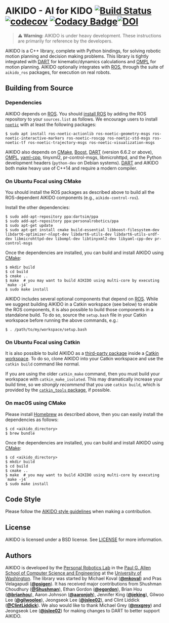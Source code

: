 # AIKIDO - AI for KIDO [![Build Status](https://github.com/personalrobotics/aikido/actions/workflows/build-test.yml/badge.svg?branch=master)](https://github.com/personalrobotics/aikido/actions) [![codecov](https://codecov.io/gh/personalrobotics/aikido/branch/master/graph/badge.svg)](https://codecov.io/gh/personalrobotics/aikido) [![Codacy Badge](https://api.codacy.com/project/badge/Grade/6d2da97f57904c96a01a5993cbbc4f51)](https://www.codacy.com/app/personalrobotics/aikido?utm_source=github.com&amp;utm_medium=referral&amp;utm_content=personalrobotics/aikido&amp;utm_campaign=Badge_Grade)[![DOI](https://zenodo.org/badge/34424077.svg)](https://zenodo.org/badge/latestdoi/34424077)


> :warning: **Warning:** AIKIDO is under heavy development. These instructions are
> primarily for reference by the developers.

AIKIDO is a C++ library, complete with Python bindings, for solving robotic motion
planning and decision making problems. This library is tightly integrated with
[DART] for kinematic/dynamics calculations and [OMPL] for motion planning. AIKIDO
optionally integrates with [ROS], through the suite of `aikido_ros` packages, for
execution on real robots.


<!--- TODO: Re-add Aikido to PPA
## Installation

### On Ubuntu Focal using `apt`

AIKIDO depends on [ROS]. You should [install ROS](http://wiki.ros.org/noetic/Installation/Ubuntu) by adding the ROS repository to your `sources.list` as follows. We encourage users to install [`noetic`](http://wiki.ros.org/noetic) with at least the following packages:
```shell
$ sudo apt install ros-noetic-actionlib ros-noetic-geometry-msgs ros-noetic-interactive-markers ros-noetic-roscpp ros-noetic-std-msgs ros-noetic-tf ros-noetic-trajectory-msgs ros-noetic-visualization-msgs
```


Once ROS is installed, you can install AIKIDO from the [Personal Robotics Lab PPA](https://launchpad.net/~personalrobotics/+archive/ubuntu/ppa):
```shell
$ sudo add-apt-repository ppa:libccd-debs/ppa
$ sudo add-apt-repository ppa:fcl-debs/ppa
$ sudo add-apt-repository ppa:dartsim/ppa
$ sudo add-apt-repository ppa:personalrobotics/ppa
$ sudo apt-get update
$ sudo apt-get install libaikido-all-dev
```
-->

<!--- TODO: Test on OS X and re-add to Homebrew

### On macOS using [Homebrew]

```shell
# Install the Homebrew package manager
$ /usr/bin/ruby -e "$(curl -fsSL https://raw.githubusercontent.com/Homebrew/install/master/install)"
# Add Homebrew tap for Personal Robotics Lab software
$ brew tap personalrobotics/tap
# Install AIKIDO
$ brew install aikido
```
> Note: While ROS seems to be [available on macOS](http://wiki.ros.org/noetic/Installation/OSX/Homebrew/Source), we haven't tested it with AIKIDO. For now, `brew install aikido` installs AIKIDO without the ROS-dependent components.
-->


## Building from Source

### Dependencies

AIKIDO depends on [ROS]. You should [install ROS](http://wiki.ros.org/noetic/Installation/Ubuntu) by adding the ROS repository to your `sources.list` as follows. We encourage users to install [`noetic`](http://wiki.ros.org/noetic) with at least the following packages:
```shell
$ sudo apt install ros-noetic-actionlib ros-noetic-geometry-msgs ros-noetic-interactive-markers ros-noetic-roscpp ros-noetic-std-msgs ros-noetic-tf ros-noetic-trajectory-msgs ros-noetic-visualization-msgs
```

AIKIDO also depends on [CMake], [Boost], [DART] \(version 6.6.2 or above), [OMPL], [yaml-cpp](https://github.com/jbeder/yaml-cpp), tinyxml2, pr-control-msgs, libmicrohttpd, and the
Python development headers (`python-dev` on Debian systems). [DART] and AIKIDO both
make heavy use of C++14 and require a modern compiler.

### On Ubuntu Focal using CMake

You should install the ROS packages as described above to build all the ROS-dependent AIKIDO components (e.g., `aikido-control-ros`).

Install the other dependencies:
```shell
$ sudo add-apt-repository ppa:dartsim/ppa
$ sudo add-apt-repository ppa:personalrobotics/ppa
$ sudo apt-get update
$ sudo apt-get install cmake build-essential libboost-filesystem-dev libdart6-optimizer-nlopt-dev libdart6-utils-dev libdart6-utils-urdf-dev libmicrohttpd-dev libompl-dev libtinyxml2-dev libyaml-cpp-dev pr-control-msgs
```

Once the dependencies are installed, you can build and install AIKIDO using [CMake]:
```shell
$ mkdir build
$ cd build
$ cmake ..
$ make  # you may want to build AIKIDO using multi-core by executing `make -j4`
$ sudo make install
```

AIKIDO includes several optional components that depend on [ROS]. While we
suggest building AIKIDO in a Catkin workspace (see below) to enable the ROS
components, it is also possible to build those components in a standalone
build. To do so, source the `setup.bash` file in your Catkin workspace before
running the above commands, e.g.:
```shell
$ . /path/to/my/workspace/setup.bash
```

### On Ubuntu Focal using Catkin

It is also possible to build AIKIDO as a [third-party package][REP-136] inside a
[Catkin workspace][Catkin Workspaces]. To do so, clone AIKIDO into your Catkin
workspace and use the `catkin build` command like normal.

If you are using the older `catkin_make` command, then you must build your workspace
with `catkin_make_isolated`. This may dramatically increase your build time, so we
*strongly recommend* that you use `catkin build`, which is provided by the
[`catkin_tools` package][Catkin Tools], if possible.

### On macOS using CMake

Please install [Homebrew] as described above, then you can easily install the dependencies as follows:
```shell
$ cd <aikido_directory>
$ brew bundle
```

Once the dependencies are installed, you can build and install AIKIDO using [CMake]:
```shell
$ cd <aikido_directory>
$ mkdir build
$ cd build
$ cmake ..
$ make  # you may want to build AIKIDO using multi-core by executing `make -j4`
$ sudo make install
```

## Code Style

Please follow the [AIKIDO style guidelines](https://github.com/personalrobotics/aikido/blob/master/STYLE.md) when making a contribution.

## License

AIKIDO is licensed under a BSD license. See [LICENSE](./LICENSE) for more
information.

## Authors

AIKIDO is developed by the
[Personal Robotics Lab](https://personalrobotics.cs.washington.edu/) in the
[Paul G. Allen School of Computer Science and Engineering](https://www.cs.washington.edu/) at
the [University of Washington](https://www.washington.edu/).
The library was started by
Michael Koval ([**@mkoval**](https://github.com/mkoval))
and Pras Velagapudi ([**@psigen**](https://github.com/psigen)).
It has received major contributions from
Shushman Choudhury ([**@Shushman**](https://github.com/Shushman)),
Ethan Gordon ([**@egordon**](https://github.com/egordon)),
Brian Hou ([**@brianhou**](https://github.com/brianhou)),
Aaron Johnson ([**@aaronjoh**](https://github.com/aaronjoh)),
Jennifer King ([**@jeking**](https://github.com/jeking04)),
Gilwoo Lee ([**@gilwoolee**](https://github.com/gilwoolee)),
Jeongseok Lee ([**@jslee02**](https://github.com/jslee02)),
and Clint Liddick ([**@ClintLiddick**](https://github.com/ClintLiddick)).
We also would like to thank
Michael Grey ([**@mxgrey**](https://github.com/mxgrey))
and Jeongseok Lee ([**@jslee02**](https://github.com/jslee02))
for making changes to DART to better support AIKIDO.


[DART]: http://dartsim.github.io/
[OMPL]: http://ompl.kavrakilab.org/
[ROS]: http://ros.org/
[CMake]: http://www.cmake.org/
[Boost]: http://www.boost.org/
[REP-136]: http://www.ros.org/reps/rep-0136.html
[Catkin Workspaces]: http://wiki.ros.org/catkin/workspaces
[Catkin Tools]: http://catkin-tools.readthedocs.org/en/latest/
[Homebrew]: https://brew.sh/
